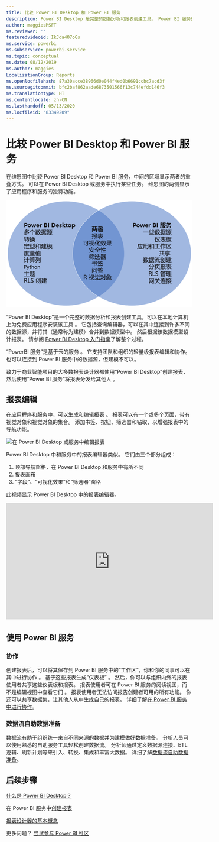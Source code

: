 ```yaml
---
title: 比较 Power BI Desktop 和 Power BI 服务
description: Power BI Desktop 是完整的数据分析和报表创建工具。 Power BI 服务是一种基于云的在线服务，用于为团队和公司进行轻量级报表编辑和协作。
author: maggiesMSFT
ms.reviewer: ''
featuredvideoid: IkJda4O7oGs
ms.service: powerbi
ms.subservice: powerbi-service
ms.topic: conceptual
ms.date: 08/12/2019
ms.author: maggies
LocalizationGroup: Reports
ms.openlocfilehash: 87a30acce38966d0e044f4ed0b6691ccbc7acd3f
ms.sourcegitcommit: bfc2baf862aade6873501566f13c744efdd146f3
ms.translationtype: HT
ms.contentlocale: zh-CN
ms.lasthandoff: 05/13/2020
ms.locfileid: "83349209"
---
```

# <a name="comparing-power-bi-desktop-and-the-power-bi-service"></a>比较 Power BI Desktop 和 Power BI 服务

在维恩图中比较 Power BI Desktop 和 Power BI 服务，中间的区域显示两者的重叠方式。 可以在 Power BI Desktop 或服务中执行某些任务。 维恩图的两侧显示了应用程序和服务的独特功能。  

![Power BI Desktop 和服务的维恩图](media/service-service-vs-desktop/power-bi-venn-desktop-service.png)

“Power BI Desktop”是一个完整的数据分析和报表创建工具，可以在本地计算机上为免费应用程序安装该工具  。 它包括查询编辑器，可以在其中连接到许多不同的数据源，并将其（通常称为建模）合并到数据模型中。 然后根据该数据模型设计报表。 请参阅 [Power BI Desktop 入门指南](desktop-getting-started.md)了解整个过程。

“PowerBI 服务”是基于云的服务  。 它支持团队和组织的轻量级报表编辑和协作。 也可以连接到 Power BI 服务中的数据源，但建模不可以。 

致力于商业智能项目的大多数报表设计器都使用“Power BI Desktop”创建报表，然后使用“Power BI 服务”将报表分发给其他人   。

## <a name="report-editing"></a>报表编辑

在应用程序和服务中，可以生成和编辑报表  。 报表可以有一个或多个页面，带有视觉对象和视觉对象的集合。 添加书签、按钮、筛选器和钻取，以增强报表中的导航功能。

![在 Power BI Desktop 或服务中编辑报表](media/service-service-vs-desktop/power-bi-editing-desktop-service.png)

Power BI Desktop 中和服务中的报表编辑器类似。 它们由三个部分组成：  

1. 顶部导航窗格，在 Power BI Desktop 和服务中有所不同    
2. 报表画布     
3. “字段”、“可视化效果”和“筛选器”窗格   

此视频显示 Power BI Desktop 中的报表编辑器。 

<iframe width="560" height="315" src="https://www.youtube.com/embed/IkJda4O7oGs" frameborder="0" allowfullscreen></iframe>

## <a name="working-in-the-power-bi-service"></a>使用 Power BI 服务

### <a name="collaborating"></a>协作


创建报表后，可以将其保存到 Power BI 服务中的“工作区”，你和你的同事可以在其中进行协作   。 基于这些报表生成“仪表板”  。 然后，你可以与组织内外的报表使用者共享这些仪表板和报表。 报表使用者可在 Power BI 服务的阅读视图，而不是编辑视图中查看它们  。 报表使用者无法访问报告创建者可用的所有功能。  你还可以共享数据集，让其他人从中生成自己的报表。 详细了解[在 Power BI 服务中进行协作](../collaborate-share/service-new-workspaces.md)。

### <a name="self-service-data-prep-with-dataflows"></a>数据流自助数据准备

数据流有助于组织统一来自不同来源的数据并为建模做好数据准备。 分析人员可以使用熟悉的自助服务工具轻松创建数据流。 分析师通过定义数据源连接、ETL 逻辑、刷新计划等来引入、转换、集成和丰富大数据。 详细了解[数据流自助数据准备](../transform-model/service-dataflows-overview.md)。

## <a name="next-steps"></a>后续步骤

[什么是 Power BI Desktop？](desktop-what-is-desktop.md)

在 Power BI 服务中[创建报表](../create-reports/service-report-create-new.md)

[报表设计器的基本概念](service-basic-concepts.md)

更多问题？ [尝试参与 Power BI 社区](https://community.powerbi.com/)
